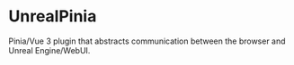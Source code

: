 # UnrealPinia
Pinia/Vue 3 plugin that abstracts communication between the browser and Unreal Engine/WebUI.
